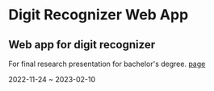 # Digit Recognizer Web App
## Web app for digit recognizer

For final research presentation for bachelor's degree. 
[page](https://eukarya-est.github.io/digitRecognizerWebApp/)

2022-11-24 ~ 2023-02-10
